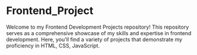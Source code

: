 # Frontend_Project
Welcome to my Frontend Development Projects repository! This repository serves as a comprehensive showcase of my skills and expertise in frontend development. Here, you'll find a variety of projects that demonstrate my proficiency in HTML, CSS, JavaScript. 
